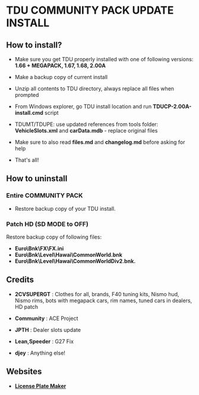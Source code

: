 # TDU COMMUNITY PACK UPDATE INSTALL

## How to install?

- Make sure you get TDU properly installed with one of following versions: **1.66 + MEGAPACK, 1.67, 1.68, 2.00A**

- Make a backup copy of current install

- Unzip all contents to TDU directory, always replace all files when prompted

- From Windows explorer, go TDU install location and run **TDUCP-2.00A-install.cmd** script

- TDUMT/TDUPE: use updated references from tools folder: **VehicleSlots.xml** and **carData.mdb** - replace original files

- Make sure to also read **files.md** and **changelog.md** before asking for help

- That's all!


## How to uninstall

### Entire COMMUNITY PACK

- Restore backup copy of your TDU install.

### Patch HD (SD MODE to OFF)

Restore backup copy of following files:

- **Euro\Bnk\FX\FX.ini**
- **Euro\Bnk\Level\Hawai\CommonWorld.bnk** 
- **Euro\Bnk\Level\Hawai\CommonWorldDiv2.bnk.**


## Credits

- **2CVSUPERGT** : Clothes for all, brands, F40 tuning kits, Nismo hud, Nismo rims, bots with megapack cars, rim names, tuned cars in dealers, HD patch

- **Community** : ACE Project

- **JPTH** : Dealer slots update

- **Lean,Speeder** : G27 Fix

- **djey** : Anything else!


## Websites

- **[License Plate Maker](http://acme.com/licensemaker/licensemaker.cgi?state=Hawaii&text=2.00A&plate=1991&r=1461579615)**